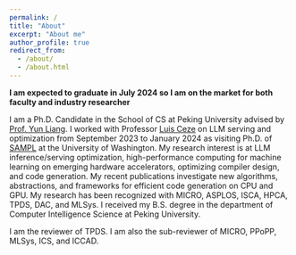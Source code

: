 ```yaml
---
permalink: /
title: "About"
excerpt: "About me"
author_profile: true
redirect_from: 
  - /about/
  - /about.html
---
```


**I am expected to graduate in July 2024 so I am on the market for both faculty and industry researcher**

I am a Ph.D. Candidate in the School of CS at Peking University advised by [Prof. Yun Liang](https://ericlyun.github.io/). 
I worked with Professor [Luis Ceze](https://homes.cs.washington.edu/~luisceze/) on LLM serving and optimization from September 2023 to January 2024 as
visiting Ph.D. of [SAMPL](https://sampl.cs.washington.edu/) at the University of Washington.
My research interest is at LLM inference/serving optimization, high-performance computing for machine learning on emerging hardware accelerators, optimizing compiler design, and code generation. My recent publications investigate new algorithms, abstractions, and frameworks for efficient code generation on CPU and GPU. My research has been recognized with MICRO, ASPLOS, ISCA, HPCA, TPDS, DAC, and MLSys. I received my B.S. degree in the department of Computer Intelligence Science at Peking University.

I am the reviewer of TPDS. I am also the sub-reviewer of MICRO, PPoPP, MLSys, ICS, and ICCAD.